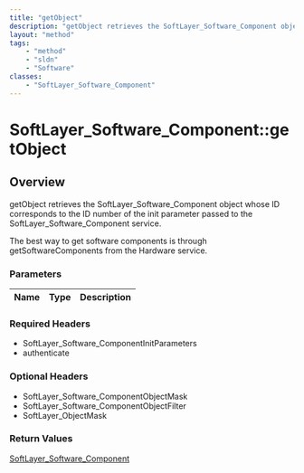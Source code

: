 ```yaml
---
title: "getObject"
description: "getObject retrieves the SoftLayer_Software_Component object whose ID corresponds to the ID number of the init parameter... "
layout: "method"
tags:
    - "method"
    - "sldn"
    - "Software"
classes:
    - "SoftLayer_Software_Component"
---
```

# SoftLayer_Software_Component::getObject
## Overview 
getObject retrieves the SoftLayer_Software_Component object whose ID corresponds to the ID number of the init parameter passed to the SoftLayer_Software_Component service. 

The best way to get software components is through getSoftwareComponents from the Hardware service. 

### Parameters 
|Name | Type | Description |
| --- | --- | --- |


### Required Headers
* SoftLayer_Software_ComponentInitParameters
* authenticate

### Optional Headers
* SoftLayer_Software_ComponentObjectMask
* SoftLayer_Software_ComponentObjectFilter
* SoftLayer_ObjectMask

### Return Values
<a href='/reference/datatypes/SoftLayer_Software_Component'>SoftLayer_Software_Component </a>
